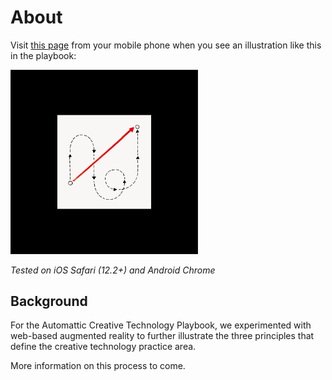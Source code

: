 # About
Visit [this page](https://automattic.github.io/creative-technology-playbook/index.html) from your mobile phone when you see an illustration like this in the playbook: 

<img src="/assets/marker_example.png" alt="Example AR.js Marker" width="300">

_Tested on iOS Safari (12.2+) and Android Chrome_

## Background
For the Automattic Creative Technology Playbook, we experimented with web-based augmented reality to further illustrate the three principles that define the creative technology practice area. 

More information on this process to come.

